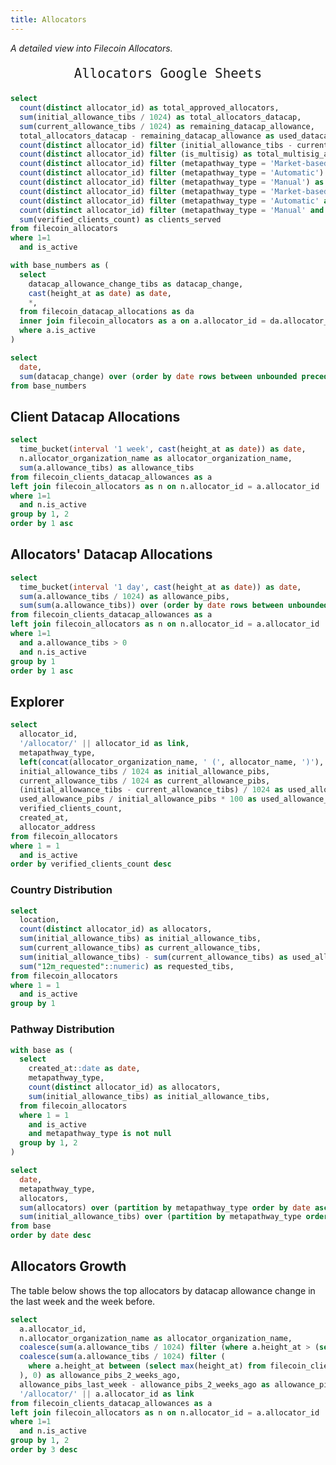 ```yaml
---
title: Allocators
---
```


_A detailed view into Filecoin Allocators._

<BigLink href='https://docs.google.com/spreadsheets/d/1uixeylC3pTeOkKh0L2fGsd7YKuyaA6Hse_fhWrm1BIA'>
  <p style="font-size: 1.3rem; text-align: center; font-family: monospace;">Allocators Google Sheets</p>
</BigLink>

```sql allocators_stats
select
  count(distinct allocator_id) as total_approved_allocators,
  sum(initial_allowance_tibs / 1024) as total_allocators_datacap,
  sum(current_allowance_tibs / 1024) as remaining_datacap_allowance,
  total_allocators_datacap - remaining_datacap_allowance as used_datacap_allowance,
  count(distinct allocator_id) filter (initial_allowance_tibs - current_allowance_tibs > 2) as total_active_allocators,
  count(distinct allocator_id) filter (is_multisig) as total_multisig_allocators,
  count(distinct allocator_id) filter (metapathway_type = 'Market-based') as market_based_allocators,
  count(distinct allocator_id) filter (metapathway_type = 'Automatic') as automatic_allocators,
  count(distinct allocator_id) filter (metapathway_type = 'Manual') as manual_allocators,
  count(distinct allocator_id) filter (metapathway_type = 'Market-based' and initial_allowance_tibs - current_allowance_tibs > 2) as active_market_based_allocators,
  count(distinct allocator_id) filter (metapathway_type = 'Automatic' and initial_allowance_tibs - current_allowance_tibs > 2) as active_automatic_allocators,
  count(distinct allocator_id) filter (metapathway_type = 'Manual' and initial_allowance_tibs - current_allowance_tibs > 2) as active_manual_allocators,
  sum(verified_clients_count) as clients_served
from filecoin_allocators
where 1=1
  and is_active
```

<Grid cols=3>

<BigValue
  data={allocators_stats}
  value=total_allocators_datacap
  fmt='#,##0 Pi\B\s'
/>

<BigValue
  data={allocators_stats}
  value=remaining_datacap_allowance
  fmt='#,##0 Pi\B\s'
/>

<BigValue
  data={allocators_stats}
  value=used_datacap_allowance
  fmt='#,##0 Pi\B\s'
/>

<BigValue
  data={allocators_stats}
  value=total_approved_allocators
/>

<BigValue
  data={allocators_stats}
  value=total_active_allocators
/>

<BigValue
  data={allocators_stats}
  value=clients_served
/>

<BigValue
  data={allocators_stats}
  value=manual_allocators
/>

<BigValue
  data={allocators_stats}
  value=market_based_allocators
/>

<BigValue
  data={allocators_stats}
  value=automatic_allocators
/>

<BigValue
  data={allocators_stats}
  value=active_manual_allocators
/>

<BigValue
  data={allocators_stats}
  value=active_market_based_allocators
/>

<BigValue
  data={allocators_stats}
  value=active_automatic_allocators
/>

</Grid>

```sql datacap_evolution
with base_numbers as (
  select
    datacap_allowance_change_tibs as datacap_change,
    cast(height_at as date) as date,
    *,
  from filecoin_datacap_allocations as da
  inner join filecoin_allocators as a on a.allocator_id = da.allocator_id
  where a.is_active
)

select
  date,
  sum(datacap_change) over (order by date rows between unbounded preceding and current row) as remaining_datacap_tibs
from base_numbers
```

<AreaChart
  data={datacap_evolution}
  x=date
  y=remaining_datacap_tibs
  handleMissing=connect
  emptySet=pass
  title="Allocated Unused Datacap"
  yAxisTitle="Allocated Unused Datacap (TiBs)"
/>

## Client Datacap Allocations

```sql allocations
select
  time_bucket(interval '1 week', cast(height_at as date)) as date,
  n.allocator_organization_name as allocator_organization_name,
  sum(a.allowance_tibs) as allowance_tibs
from filecoin_clients_datacap_allowances as a
left join filecoin_allocators as n on n.allocator_id = a.allocator_id
where 1=1
  and n.is_active
group by 1, 2
order by 1 asc
```

<BarChart
  data={allocations}
  x=date
  y=allowance_tibs
  series=allocator_organization_name
  emptySet=pass
/>

## Allocators' Datacap Allocations

```sql allocators_allowances
select
  time_bucket(interval '1 day', cast(height_at as date)) as date,
  sum(a.allowance_tibs / 1024) as allowance_pibs,
  sum(sum(a.allowance_tibs)) over (order by date rows between unbounded preceding and current row) / 1024 as cumulative_allowance_pibs
from filecoin_clients_datacap_allowances as a
left join filecoin_allocators as n on n.allocator_id = a.allocator_id
where 1=1
  and a.allowance_tibs > 0
  and n.is_active
group by 1
order by 1 asc
```

<LineChart
  data={allocators_allowances}
  x=date
  y=cumulative_allowance_pibs
  y2=allowance_pibs
  y2SeriesType=bar
  emptySet=pass
/>

## Explorer

```sql active_allocators
select
  allocator_id,
  '/allocator/' || allocator_id as link,
  metapathway_type,
  left(concat(allocator_organization_name, ' (', allocator_name, ')'), 60) as allocator,
  initial_allowance_tibs / 1024 as initial_allowance_pibs,
  current_allowance_tibs / 1024 as current_allowance_pibs,
  (initial_allowance_tibs - current_allowance_tibs) / 1024 as used_allowance_pibs,
  used_allowance_pibs / initial_allowance_pibs * 100 as used_allowance_percent,
  verified_clients_count,
  created_at,
  allocator_address
from filecoin_allocators
where 1 = 1
  and is_active
order by verified_clients_count desc
```

<DataTable
  data={active_allocators}
  link=link
  search=true
  rows=20
  rowShading=true
  rowLines=false
  downloadable=true
/>

### Country Distribution

```sql country_distribution
select
  location,
  count(distinct allocator_id) as allocators,
  sum(initial_allowance_tibs) as initial_allowance_tibs,
  sum(current_allowance_tibs) as current_allowance_tibs,
  sum(initial_allowance_tibs) - sum(current_allowance_tibs) as used_allowance_tibs,
  sum("12m_requested"::numeric) as requested_tibs,
from filecoin_allocators
where 1 = 1
  and is_active
group by 1
```

<Grid cols=2>

<BarChart
  data={country_distribution}
  x=location
  y=allocators
  connectGroup=country
  labels=true
  title="Allocators by Country"
/>

<BarChart
  data={country_distribution}
  x=location
  y=current_allowance_tibs
  connectGroup=country
  labels=true
  title="Current Allowance by Country"
/>

<BarChart
  data={country_distribution}
  x=location
  y=requested_tibs
  connectGroup=country
  labels=true
  title="Requested Data by Country"
/>

<BarChart
  data={country_distribution}
  x=location
  y=used_allowance_tibs
  connectGroup=country
  labels=true
  title="Used Allowance by Country"
/>

</Grid>

### Pathway Distribution

```sql pathway_distribution
with base as (
  select
    created_at::date as date,
    metapathway_type,
    count(distinct allocator_id) as allocators,
    sum(initial_allowance_tibs) as initial_allowance_tibs,
  from filecoin_allocators
  where 1 = 1
    and is_active
    and metapathway_type is not null
  group by 1, 2
)

select
  date,
  metapathway_type,
  allocators,
  sum(allocators) over (partition by metapathway_type order by date asc rows between unbounded preceding and current row) as total_allocators,
  sum(initial_allowance_tibs) over (partition by metapathway_type order by date asc rows between unbounded preceding and current row) as total_initial_allowance_tibs,
from base
order by date desc
```

<Grid cols=2>

<BarChart
  data={pathway_distribution}
  x=date
  y=allocators
  series=metapathway_type
  emptySet=pass
  title="New Allocators by Pathway"
/>

<AreaChart
  data={pathway_distribution}
  x=date
  y=total_initial_allowance_tibs
  series=metapathway_type
  emptySet=pass
  title="Total Initial Allowance by Pathway"
/>

</Grid>

## Allocators Growth

The table below shows the top allocators by datacap allowance change in the last week and the week before.

```sql top_allocators
select
  a.allocator_id,
  n.allocator_organization_name as allocator_organization_name,
  coalesce(sum(a.allowance_tibs / 1024) filter (where a.height_at > (select max(height_at) from filecoin_clients_datacap_allowances) - interval '1 week'), 0) as allowance_pibs_last_week,
  coalesce(sum(a.allowance_tibs / 1024) filter (
    where a.height_at between (select max(height_at) from filecoin_clients_datacap_allowances) - interval '2 weeks' and (select max(height_at) from filecoin_clients_datacap_allowances) - interval '1 week'
  ), 0) as allowance_pibs_2_weeks_ago,
  allowance_pibs_last_week - allowance_pibs_2_weeks_ago as allowance_pibs_weekly_change,
  '/allocator/' || a.allocator_id as link
from filecoin_clients_datacap_allowances as a
left join filecoin_allocators as n on n.allocator_id = a.allocator_id
where 1=1
  and n.is_active
group by 1, 2
order by 3 desc
```

<DataTable
  data={top_allocators}
  link=link
/>
